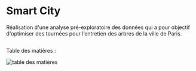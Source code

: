 
# Smart City

Réalisation d'une analyse pré-exploratoire des données qui a pour objectif d'optimiser des tournées pour l’entretien des arbres de la ville de Paris.

## 

Table des matières : 

![table des matières](https://github.com/KANTANDEV/Smart-City/assets/94462048/b645b170-8fa7-4e2f-bc06-7474d5579400)
